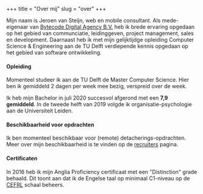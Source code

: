 +++
title = "Over mij"
slug = "over"
+++

Mijn naam is Jeroen van Steijn, web en mobile consultant. Als mede-eigenaar van [Bytecode Digital Agency B.V.](https://bytecode.nl) heb ik brede ervaring opgedaan op het gebied van communciatie, leidinggeven, project management, sales en development. Daarnaast heb ik met mijn gelijktijdge opleiding Computer Science & Engineering aan de TU Delft verdiepende kennis opgedaan op het gebied van software ontwikkeling.

#### Opleiding

Momenteel studeer ik aan de TU Delft de Master Computer Science. Hier ben ik gemiddeld 2 dagen per week mee bezig, verspreid over de week.

Ik heb mijn Bachelor in juli 2020 succesvol afgerond met een **7,9 gemiddeld**.
In de tweede helft van 2019 volgde ik organisatie-psychologie aan de Universiteit Leiden.

#### Beschikbaarheid voor opdrachten

Ik ben momenteel beschikbaar voor (remote) detacherings-opdrachten. Meer over mijn beschikbaarheid is te vinden op de [recruiters](/recruiters) pagina.

#### Certificaten

In 2016 heb ik mijn Anglia Proficiency certificaat met een "Distinction" grade behaald. Dit toont aan dat ik de Engelse taal op minimaal C1-niveau op de [CEFRL](https://en.wikipedia.org/wiki/Common_European_Framework_of_Reference_for_Languages) schaal beheers.
